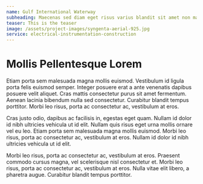 ```yaml
---
name: Gulf International Waterway
subheading: Maecenas sed diam eget risus varius blandit sit amet non magna.
teaser: This is the teaser
image: /assets/project-images/syngenta-aerial-925.jpg
service: electrical-instrumentation-construction
---
```


# Mollis Pellentesque Lorem

Etiam porta sem malesuada magna mollis euismod. Vestibulum id ligula porta felis euismod semper. Integer posuere erat a ante venenatis dapibus posuere velit aliquet. Cras mattis consectetur purus sit amet fermentum. Aenean lacinia bibendum nulla sed consectetur. Curabitur blandit tempus porttitor. Morbi leo risus, porta ac consectetur ac, vestibulum at eros.

Cras justo odio, dapibus ac facilisis in, egestas eget quam. Nullam id dolor id nibh ultricies vehicula ut id elit. Nullam quis risus eget urna mollis ornare vel eu leo. Etiam porta sem malesuada magna mollis euismod. Morbi leo risus, porta ac consectetur ac, vestibulum at eros. Nullam id dolor id nibh ultricies vehicula ut id elit.

Morbi leo risus, porta ac consectetur ac, vestibulum at eros. Praesent commodo cursus magna, vel scelerisque nisl consectetur et. Morbi leo risus, porta ac consectetur ac, vestibulum at eros. Nulla vitae elit libero, a pharetra augue. Curabitur blandit tempus porttitor.
